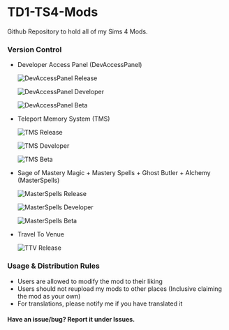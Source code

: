 # TD1-TS4-Mods

Github Repository to hold all of my Sims 4 Mods.

### Version Control
* Developer Access Panel (DevAccessPanel)

  ![DevAccessPanel Release](https://img.shields.io/badge/Release-null-brightgreen)
  
  ![DevAccessPanel Developer](https://img.shields.io/badge/Developer-Proto%20Build%2022.4-blueviolet)
  
  ![DevAccessPanel Beta](https://img.shields.io/badge/Beta-Release%20Build%2021.1-blue)
  
* Teleport Memory System (TMS)

  ![TMS Release](https://img.shields.io/badge/Release-Version%202.16%20Build%2013.2-brightgreen)
  
  ![TMS Developer](https://img.shields.io/badge/Developer-Version%202.17%20Proto%20Build%2022.4-blueviolet)
  
  ![TMS Beta](https://img.shields.io/badge/Beta-null-blue)

* Sage of Mastery Magic + Mastery Spells + Ghost Butler + Alchemy (MasterSpells)

  ![MasterSpells Release](https://img.shields.io/badge/Release-Version%202.10%20No--DevWork--Release%20Build%205-brightgreen)
  
  ![MasterSpells Developer](https://img.shields.io/badge/Developer-Version%202.10%20No--DevWork--Release%20Build%205-blueviolet)
  
  ![MasterSpells Beta](https://img.shields.io/badge/Beta-null-blue)

* Travel To Venue

  ![TTV Release](https://img.shields.io/badge/Release-Version%201.30-brightgreen)

### Usage & Distribution Rules
* Users are allowed to modify the mod to their liking
* Users should not reupload my mods to other places (Inclusive claiming the mod as your own)
* For translations, please notify me if you have translated it

#### Have an issue/bug? Report it under Issues.
